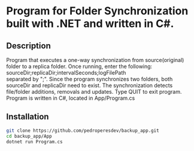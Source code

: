 # Program for Folder Synchronization built with **.NET** and written in **C#**.

## Description
Program that executes a one-way synchronization from source(original) folder to a replica folder. Once running, enter the following:  
sourceDir;replicaDir;intervalSeconds;logFilePath  
separated by ";".
Since the program synchronizes two folders, both sourceDir and replicaDir need to exist. The synchronization detects file/folder additions, removals and updates. Type QUIT to exit program.
Program is written in C#, located in App/Program.cs

## Installation
```sh
git clone https://github.com/pedroperesdev/backup_app.git
cd backup_app/App
dotnet run Program.cs
